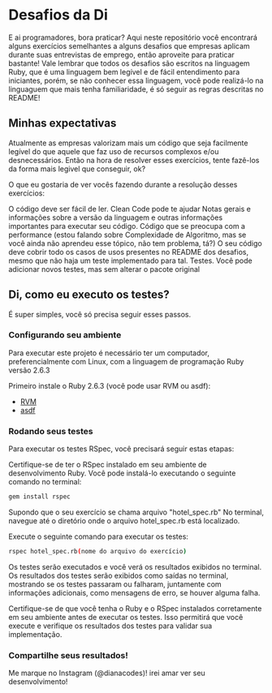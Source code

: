 # Desafios da Di

E ai programadores, bora praticar?
Aqui neste repositório você encontrará alguns exercícios semelhantes a alguns desafios que empresas aplicam durante suas entrevistas de emprego, então aproveite para praticar bastante!
Vale lembrar que todos os desafios são escritos na linguagem Ruby, que é uma linguagem bem legível e de fácil entendimento para iniciantes, porém, se não conhecer essa linguagem, você pode realizá-lo na linguaguem que mais tenha familiaridade, é só seguir as regras descritas no README!

## Minhas expectativas

Atualmente as empresas valorizam mais um código que seja facilmente legível do que aquele que faz uso de recursos complexos e/ou desnecessários. Então na hora de resolver esses exercícios, tente fazê-los da forma mais legivel que conseguir, ok?

O que eu gostaria de ver vocês fazendo durante a resolução desses exercícios:

O código deve ser fácil de ler. Clean Code pode te ajudar
Notas gerais e informações sobre a versão da linguagem e outras informações importantes para executar seu código.
Código que se preocupa com a performance (estou falando sobre Complexidade de Algoritmo, mas se você ainda não aprendeu esse tópico, não tem problema, tá?)
O seu código deve cobrir todo os casos de usos presentes no README dos desafios, mesmo que não haja um teste implementado para tal.
Testes. Você pode adicionar novos testes, mas sem alterar o pacote original

## Di, como eu executo os testes?
É super simples, você só precisa seguir esses passos.

### Configurando seu ambiente
Para executar este projeto é necessário ter um computador, preferencialmente com Linux, com a linguagem de programação Ruby versão 2.6.3

Primeiro instale o Ruby 2.6.3 (você pode usar RVM ou asdf):

* [RVM](https://rvm.io/)
* [asdf](https://github.com/asdf-vm/asdf)

### Rodando seus testes
Para executar os testes RSpec, você precisará seguir estas etapas:

Certifique-se de ter o RSpec instalado em seu ambiente de desenvolvimento Ruby. Você pode instalá-lo executando o seguinte comando no terminal:
```bash
gem install rspec
```

Supondo que o seu exercício se chama arquivo "hotel_spec.rb" No terminal, navegue até o diretório onde o arquivo hotel_spec.rb está localizado.

Execute o seguinte comando para executar os testes:

```bash
rspec hotel_spec.rb(nome do arquivo do exercício)
```

Os testes serão executados e você verá os resultados exibidos no terminal.
Os resultados dos testes serão exibidos como saídas no terminal, mostrando se os testes passaram ou falharam, juntamente com informações adicionais, como mensagens de erro, se houver alguma falha.

Certifique-se de que você tenha o Ruby e o RSpec instalados corretamente em seu ambiente antes de executar os testes. Isso permitirá que você execute e verifique os resultados dos testes para validar sua implementação.

### Compartilhe seus resultados!
Me marque no Instagram (@dianacodes)! irei amar ver seu desenvolvimento!


